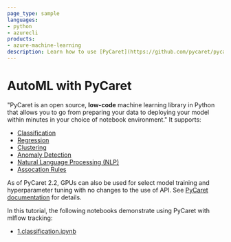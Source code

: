 ```yaml
---
page_type: sample
languages:
- python
- azurecli
products:
- azure-machine-learning
description: Learn how to use [PyCaret](https://github.com/pycaret/pycaret) for automated machine learning, with tracking and scaling in Azure ML.
---
```


# AutoML with PyCaret

"PyCaret is an open source, **low-code** machine learning library in Python that allows you to go from preparing your data to deploying your model within minutes in your choice of notebook environment." It supports:

- [Classification](https://pycaret.readthedocs.io/en/latest/api/classification.html)
- [Regression](https://pycaret.readthedocs.io/en/latest/api/regression.html)
- [Clustering](https://pycaret.readthedocs.io/en/latest/api/clustering.html)
- [Anomaly Detection](https://pycaret.readthedocs.io/en/latest/api/anomaly.html)
- [Natural Language Processing (NLP)](https://pycaret.readthedocs.io/en/latest/api/nlp.html)
- [Assocation Rules](https://pycaret.readthedocs.io/en/latest/api/arules.html)

As of PyCaret 2.2, GPUs can also be used for select model training and hyperparameter tuning with no changes to the use of API. See [PyCaret documentation](https://pycaret.readthedocs.io/en/latest/installation.html#pycaret-on-gpu) for details.

In this tutorial, the following notebooks demonstrate using PyCaret with mlflow tracking:

- [1.classification.ipynb](1.classification.ipynb)
